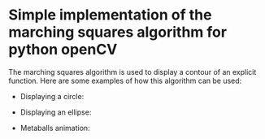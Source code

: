 # Simple implementation of the marching squares algorithm for python openCV
The marching squares algorithm is used to display a contour of an explicit function. 
Here are some examples of how this algorithm can be used:

- Displaying a circle:

- Displaying an ellipse:

- Metaballs animation: